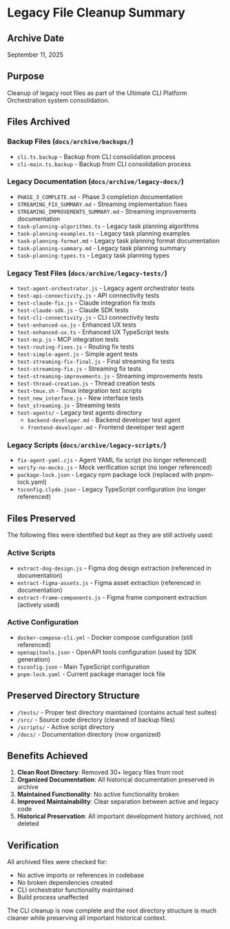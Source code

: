 # Legacy File Cleanup Summary

## Archive Date
September 11, 2025

## Purpose
Cleanup of legacy root files as part of the Ultimate CLI Platform Orchestration system consolidation.

## Files Archived

### Backup Files (`docs/archive/backups/`)
- `cli.ts.backup` - Backup from CLI consolidation process
- `cli-main.ts.backup` - Backup from CLI consolidation process

### Legacy Documentation (`docs/archive/legacy-docs/`)
- `PHASE_3_COMPLETE.md` - Phase 3 completion documentation
- `STREAMING_FIX_SUMMARY.md` - Streaming implementation fixes
- `STREAMING_IMPROVEMENTS_SUMMARY.md` - Streaming improvements documentation
- `task-planning-algorithms.ts` - Legacy task planning algorithms
- `task-planning-examples.ts` - Legacy task planning examples
- `task-planning-format.md` - Legacy task planning format documentation
- `task-planning-summary.md` - Legacy task planning summary
- `task-planning-types.ts` - Legacy task planning types

### Legacy Test Files (`docs/archive/legacy-tests/`)
- `test-agent-orchestrator.js` - Legacy agent orchestrator tests
- `test-api-connectivity.js` - API connectivity tests
- `test-claude-fix.js` - Claude integration fix tests
- `test-claude-sdk.js` - Claude SDK tests
- `test-cli-connectivity.js` - CLI connectivity tests
- `test-enhanced-ux.js` - Enhanced UX tests
- `test-enhanced-ux.ts` - Enhanced UX TypeScript tests
- `test-mcp.js` - MCP integration tests
- `test-routing-fixes.js` - Routing fix tests
- `test-simple-agent.js` - Simple agent tests
- `test-streaming-fix-final.js` - Final streaming fix tests
- `test-streaming-fix.js` - Streaming fix tests
- `test-streaming-improvements.js` - Streaming improvements tests
- `test-thread-creation.js` - Thread creation tests
- `test-tmux.sh` - Tmux integration test scripts
- `test_new_interface.js` - New interface tests
- `test_streaming.js` - Streaming tests
- `test-agents/` - Legacy test agents directory
  - `backend-developer.md` - Backend developer test agent
  - `frontend-developer.md` - Frontend developer test agent

### Legacy Scripts (`docs/archive/legacy-scripts/`)
- `fix-agent-yaml.cjs` - Agent YAML fix script (no longer referenced)
- `verify-no-mocks.js` - Mock verification script (no longer referenced)
- `package-lock.json` - Legacy npm package lock (replaced with pnpm-lock.yaml)
- `tsconfig.clyde.json` - Legacy TypeScript configuration (no longer referenced)

## Files Preserved
The following files were identified but kept as they are still actively used:

### Active Scripts
- `extract-dog-design.js` - Figma dog design extraction (referenced in documentation)
- `extract-figma-assets.js` - Figma asset extraction (referenced in documentation)
- `extract-frame-components.js` - Figma frame component extraction (actively used)

### Active Configuration
- `docker-compose-cli.yml` - Docker compose configuration (still referenced)
- `openapitools.json` - OpenAPI tools configuration (used by SDK generation)
- `tsconfig.json` - Main TypeScript configuration
- `pnpm-lock.yaml` - Current package manager lock file

## Preserved Directory Structure
- `/tests/` - Proper test directory maintained (contains actual test suites)
- `/src/` - Source code directory (cleaned of backup files)
- `/scripts/` - Active script directory
- `/docs/` - Documentation directory (now organized)

## Benefits Achieved
1. **Clean Root Directory**: Removed 30+ legacy files from root
2. **Organized Documentation**: All historical documentation preserved in archive
3. **Maintained Functionality**: No active functionality broken
4. **Improved Maintainability**: Clear separation between active and legacy code
5. **Historical Preservation**: All important development history archived, not deleted

## Verification
All archived files were checked for:
- No active imports or references in codebase
- No broken dependencies created
- CLI orchestrator functionality maintained
- Build process unaffected

The CLI cleanup is now complete and the root directory structure is much cleaner while preserving all important historical context.